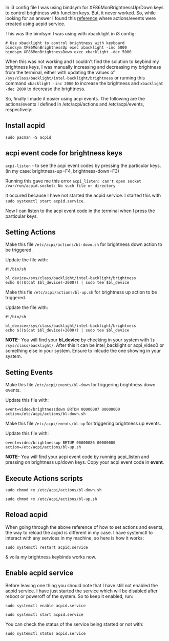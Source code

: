 In i3 config file I was using bindsym for XF86MonBrightnessUp/Down keys to control brightness with 
function keys. But, it never worked. So, while looking for an answer I found this [reference](https://unix.stackexchange.com/questions/322814/xf86monbrightnessup-xf86monbrightnessdown-special-keys-not-working/427572#427572) where actions/events were created using acpid service.

This was the bindsym I was using with xbacklight in i3 config: 

```
# Use xbacklight to control brightness with keyboard
bindsym XF86MonBrightnessUp exec xbacklight -inc 5000
bindsym XF86MonBrightnessDown exec xbacklight -dec 5000
```

When this was not working and I couldn't find the solution to keybind my brightness keys, I was manually increasing and decreasing my brightness from the terminal, either with updating the values of `/sys/class/backlight/intel-backlight/brightness` or running this command `xbacklight -inc 2000` to increase the brightness and `xbacklight -dec 2000` to decrease the brightness.

So, finally I made it easier using acpi events. The following are the actions/events I defined in /etc/acpi/actions and /etc/acpi/events, respectively:

## Install acpid

`sudo pacman -S acpid`

## acpi event code for brightness keys

`acpi-listen` - to see the acpi event codes by pressing the particular keys. (in my case: brightness-up=F4, brightness-down=F3) 

Running this gave me this error `acpi_listen: can't open socket /var/run/acpid.socket: No such file or directory`

It occured because I have not started the acpid service. I started this with `sudo systemctl start acpid.service`.

Now I can listen to the acpi event code in the terminal when I press the particular keys.

## Setting Actions 

Make this file `/etc/acpi/actions/bl-down.sh` for brightness down action to be triggered.

Update the file with: 

```
#!/bin/sh

bl_device=/sys/class/backlight/intel-backlight/brightness
echo $(($(cat $bl_device)-2000)) | sudo tee $bl_device
```

Make this fie `/etc/acpi/actions/bl-up.sh` for brightness up action to be triggered. 

Update the file with: 

```
#!/bin/sh

bl_device=/sys/class/backlight/intel-backlight/brightness
echo $(($(cat $bl_device)+2000)) | sudo tee $bl_device
```

**NOTE-** You will find your **bl_device** by checking in your system with `ls /sys/class/backlight/`. After this it can be intel_backlight or acpi_video0 or something else in your system. Ensure to inlcude the one showing in your system. 

## Setting Events

Make this file `/etc/acpi/events/bl-down` for triggering brightness down events.

Update this file with: 

```
event=video/brightnessdown BRTDN 00000087 00000000
action=/etc/acpi/actions/bl-down.sh
```

Make this file `/etc/acpi/events/bl-up` for triggering brightness up events.

Update this file with: 

```
event=video/brightnessup BRTUP 00000086 00000000
action=/etc/acpi/actions/bl-up.sh
```

**NOTE-** You will find your acpi event code by running acpi_listen and pressing on brightness up/down keys. Copy your acpi event code in **event**.

## Execute Actions scripts 

`sudo chmod +x /etc/acpi/actions/bl-down.sh`

`sudo chmod +x /etc/acpi/actions/bl-up.sh`

## Reload acpid 

When going through the above reference of how to set actions and events, the way to reload the acpid
is different in my case. I have systemctl to interact with any services in my machine, so here is how it works: 

`sudo systemctl restart acpid.service`

& voila my brightness keybinds works now. 

## Enable acpid service

Before leaving one thing you should note that I have still not enabled the acpid service. I have just 
started the service which will be disabled after reboot or poweroff of the system. So to keep it 
enabled, run: 

`sudo systemctl enable acpid.service`

`sudo systemctl start acpid.service`

You can check the status of the service being started or not with: 

`sudo systemctl status acpid.service`
